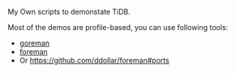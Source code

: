 My Own scripts to demonstate TiDB.

Most of the demos are profile-based, you can use following tools:

- [goreman](https://github.com/mattn/goreman)
- [foreman](https://github.com/ddollar/foreman)
- Or https://github.com/ddollar/foreman#ports

